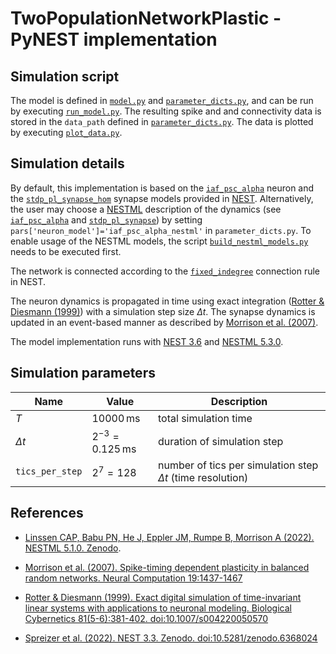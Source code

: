 # TwoPopulationNetworkPlastic - PyNEST implementation

## Simulation script
The model is defined in [`model.py`](model.py) and [`parameter_dicts.py`](parameter_dicts.py), and can be run by executing [`run_model.py`](run_model.py). The resulting spike and and connectivity data is stored in the `data_path` defined in [`parameter_dicts.py`](parameter_dicts.py). The data is plotted by executing [`plot_data.py`](plot_data.py).

## Simulation details

By default, this implementation is based on the [`iaf_psc_alpha`](https://nest-simulator.readthedocs.io/en/latest/models/iaf_psc_alpha.html) neuron and the [`stdp_pl_synapse_hom`](https://nest-simulator.readthedocs.io/en/latest/models/stdp_pl_synapse_hom.html) synapse models provided in [NEST]. Alternatively, the user may choose a [NESTML] description of the dynamics (see [`iaf_psc_alpha`](../nestml_models/iaf_psc_alpha.nestml) and [`stdp_pl_synapse`](../nestml_models/stdp_pl_synapse.nestml)) by setting `pars['neuron_model']='iaf_psc_alpha_nestml'` in  `parameter_dicts.py`. To enable usage of the NESTML models, the script [```build_nestml_models.py```](./build_nestml_models.py) needs to be executed first.

The network is connected according to the [`fixed_indegree`](https://nest-simulator.readthedocs.io/en/latest/synapses/connection_management.html#fixed-indegree) connection rule in NEST.

The neuron dynamics is propagated in time using exact integration ([Rotter & Diesmann (1999)]) with a simulation step size $`\Delta{}t`$. The synapse dynamics is updated in an event-based manner as described by [Morrison et al. (2007)].

The model implementation runs with [NEST 3.6](https://github.com/nest/nest-simulator.git) and [NESTML 5.3.0](https://github.com/nest/nestml).

## Simulation parameters

| Name | Value | Description |
|--|--|--|
| $`T`$ | $`10000\,\text{ms}`$| total simulation time |
| $`\Delta{}t`$ | $`2^{-3}=0.125\,\text{ms}`$ | duration of simulation step |
| `tics_per_step` | $`2^7=128`$ | number of tics per simulation step $`\Delta{t}`$ (time resolution) |

## References

[NESTML]: #NESTML
<a name="NESTML"></a>
* [Linssen CAP, Babu PN, He J, Eppler JM, Rumpe B, Morrison A (2022). NESTML 5.1.0. Zenodo](doi:10.5281/zenodo.7071624).

[Morrison et al. (2007)]: #Morrison07_1437
<a name="Morrison07_1437"></a>
* [Morrison et al. (2007). Spike-timing dependent plasticity in balanced random networks. Neural Computation 19:1437-1467](https://doi.org/10.1162/neco.2007.19.6.1437)

[Rotter & Diesmann (1999)]: #Rotter99_381
<a name="Rotter99_381"></a>
* [Rotter & Diesmann (1999). Exact digital simulation of time-invariant linear systems with applications to neuronal modeling. Biological Cybernetics 81(5-6):381-402. doi:10.1007/s004220050570](https://doi.org/10.1007/s004220050570)

[NEST]: #NEST
<a name="NEST"></a>
* [Spreizer et al. (2022). NEST 3.3. Zenodo. doi:10.5281/zenodo.6368024](https://doi.org/10.5281/zenodo.6368024)
